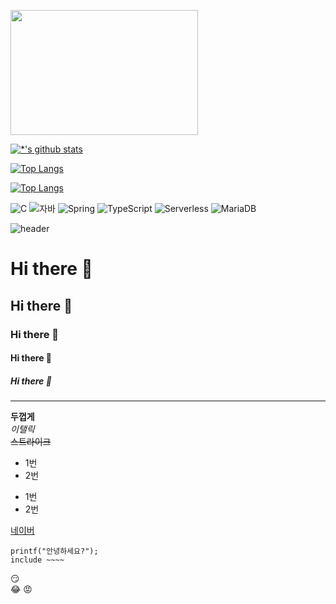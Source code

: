 <img src='image/wakeup.jpg' width=300 height=200> </img>

[![*'s github stats](https://github-readme-stats.vercel.app/api?username=DangtangEee)](https://github.com/DangtangEee)

[![Top Langs](https://github-readme-stats.vercel.app/api/top-langs/?username=DangtangEee)](https://github.com/DangtangEee/github-readme-stats)

[![Top Langs](https://github-readme-stats.vercel.app/api/top-langs/?username=DangtangEee&layout=compact)](https://github.com/DangtangEee/github-readme-stats)


![C](https://img.shields.io/badge/-C-123456?style=flat-square&logo=C&logoColor=black)
![자바](https://img.shields.io/badge/-자바-007396?style=flat&logo=Java&logoColor=ffffff)
![Spring](https://img.shields.io/badge/-Spring-6DB33F?style=for-the-badge&logo=Spring&logoColor=white)
![TypeScript](https://img.shields.io/badge/-TypeScript-3178C6?style=flat-square&logo=TypeScript&logoColor=white)
![Serverless](https://img.shields.io/badge/-Serverless-FD5750?style=flat-square&logo=Serverless&logoColor=magenta)
![MariaDB](https://img.shields.io/badge/-MariaDB-1F305F?style=flat-square&logo=mariadb&logoColor=white)
​



![header](https://capsule-render.vercel.app/api?type=egg&color=auto&height=300&section=header&text=깃허브%20특강&fontSize=90)


# Hi there 👋
## Hi there 👋
### Hi there 👋
#### Hi there 👋
##### Hi there 👋
---

**두껍게** <br> 
*이탤릭* <br>
~~스트라이크~~ <br>

* 1번
* 2번
- 1번
- 2번

[네이버](https://naver.com)
```
printf("안녕하세요?");
include ~~~~
```
:smirk: <br>
:joy:
:rage:
